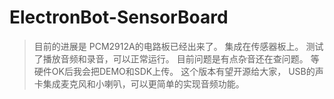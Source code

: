 # ElectronBot-SensorBoard

> 目前的进展是 PCM2912A的电路板已经出来了。 集成在传感器板上。
> 测试了播放音频和录音，可以正常运行。
> 目前问题是有点杂音还在查问题。 等硬件OK后我会把DEMO和SDK上传。
> 这个版本有望开源给大家， USB的声卡集成麦克风和小喇叭，可以更简单的实现音频功能。

